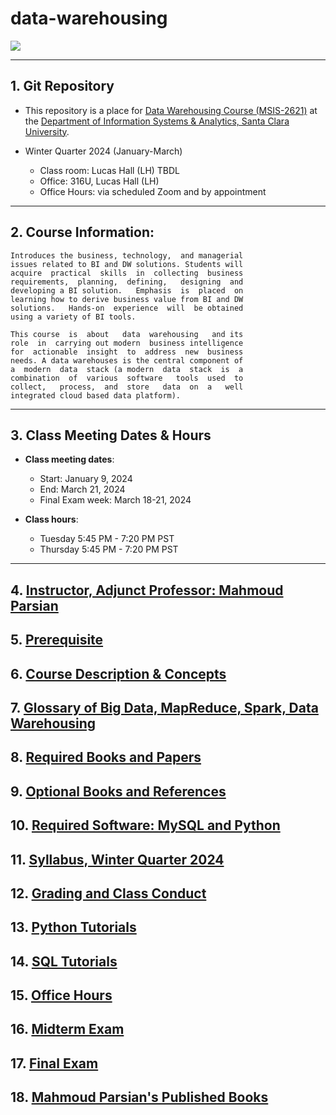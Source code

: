 # data-warehousing


![](./data_warehouse_image.png)

---------

## 1. Git Repository

* This repository is a place for [Data Warehousing 
  Course (MSIS-2621)](https://www.scu.edu/business/graduate-degrees/ms-programs/ms-information-systems/curriculum/)
  at the [Department of Information Systems & Analytics, Santa Clara University](https://www.scu.edu/business/isa/).
   

* Winter Quarter 2024 (January-March)
	* Class room: Lucas Hall (LH) TBDL
	* Office: 316U, Lucas Hall (LH)
	* Office Hours: via scheduled Zoom and by appointment

---------

## 2. Course Information: 

	Introduces the business, technology,  and managerial 
	issues related to BI and DW solutions. Students will 
	acquire  practical  skills  in  collecting  business 
	requirements,  planning,  defining,   designing  and 
	developing a BI solution.   Emphasis  is  placed  on 
	learning how to derive business value from BI and DW 
	solutions.   Hands-on  experience  will  be obtained 
	using a variety of BI tools. 

	This course  is  about   data  warehousing   and its 
	role  in  carrying out modern  business intelligence 
	for  actionable  insight  to  address  new  business 
	needs. A data warehouses is the central component of 
	a  modern  data  stack (a modern  data  stack  is  a 
	combination  of  various  software   tools  used  to 
	collect,   process,  and  store   data  on  a   well 
	integrated cloud based data platform). 

----------

## 3. Class Meeting Dates & Hours

* **Class meeting dates**: 
	* Start: January 9, 2024
	* End: March 21, 2024
	* Final Exam week: March 18-21, 2024

* **Class hours**:  
	* Tuesday 5:45 PM - 7:20 PM PST
	* Thursday 5:45 PM - 7:20 PM PST

-----------

## 4.  [Instructor, Adjunct Professor: Mahmoud Parsian](https://www.scu.edu/business/isa/faculty/parsian/)

## 5.  [Prerequisite](./webdocs/docs/prerequisite.md)

## 6.  [Course Description & Concepts](./webdocs/docs/course_description.md)

## 7.  [Glossary of Big Data, MapReduce, Spark, Data Warehousing](https://github.com/mahmoudparsian/big-data-mapreduce-course/blob/master/slides/glossary/README.md)

## 8.  [Required Books and Papers](./webdocs/docs/required_books.md)

## 9.  [Optional Books and References](./webdocs/docs/optional_books.md)

## 10. [Required Software: MySQL and Python](./webdocs/docs/required_software.md)

## 11. [Syllabus, Winter Quarter 2024](./syllabus/2024-Winter-Quarter/README.md)

## 12. [Grading and Class Conduct](./webdocs/docs/grading_and_class_conduct.md)

## 13. [Python Tutorials](./webdocs/docs/python_tutorials.md)

## 14. [SQL Tutorials](./webdocs/docs/sql_tutorials.md)

## 15. [Office Hours](./webdocs/docs/office_hours.md)

## 16. [Midterm Exam](./webdocs/docs/midterm_exam.md)

## 17. [Final Exam](./webdocs/docs/final_exam.md)

## 18. [Mahmoud Parsian's Published Books](./webdocs/docs/mahmoud_parsian_books.md)

